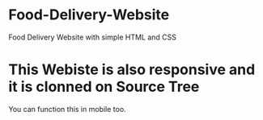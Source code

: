 # Food-Delivery-Website
Food Delivery Website with simple HTML and CSS 

# This Webiste is also responsive and it is clonned on Source Tree 
You can function this in mobile too.
